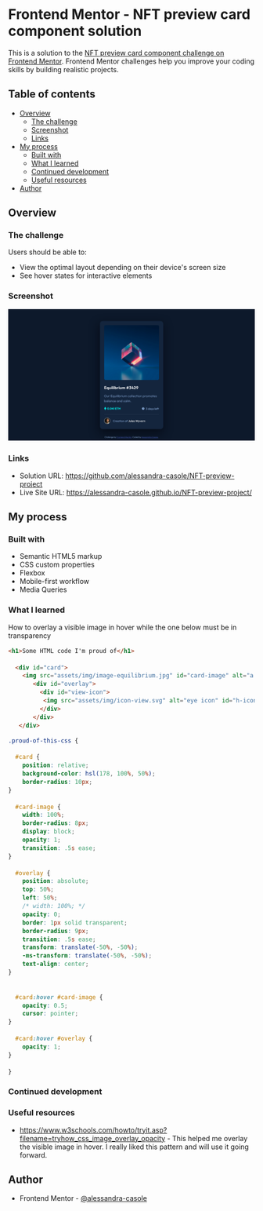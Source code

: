 # Frontend Mentor - NFT preview card component solution

This is a solution to the [NFT preview card component challenge on Frontend Mentor](https://www.frontendmentor.io/challenges/nft-preview-card-component-SbdUL_w0U). Frontend Mentor challenges help you improve your coding skills by building realistic projects. 

## Table of contents

- [Overview](#overview)
  - [The challenge](#the-challenge)
  - [Screenshot](#screenshot)
  - [Links](#links)
- [My process](#my-process)
  - [Built with](#built-with)
  - [What I learned](#what-i-learned)
  - [Continued development](#continued-development)
  - [Useful resources](#useful-resources)
- [Author](#author)


## Overview

### The challenge

Users should be able to:

- View the optimal layout depending on their device's screen size
- See hover states for interactive elements

### Screenshot

![](./screenshot.png)


### Links

- Solution URL: https://github.com/alessandra-casole/NFT-preview-project
- Live Site URL: https://alessandra-casole.github.io/NFT-preview-project/

## My process

### Built with

- Semantic HTML5 markup
- CSS custom properties
- Flexbox
- Mobile-first workflow
- Media Queries


### What I learned

How to overlay a visible image in hover while the one below must be in transparency

```html
<h1>Some HTML code I'm proud of</h1>

  <div id="card">
    <img src="assets/img/image-equilibrium.jpg" id="card-image" alt="a illuminated cube" />
       <div id="overlay">
         <div id="view-icon">
          <img src="assets/img/icon-view.svg" alt="eye icon" id="h-icon-image"/>
         </div>
       </div>
   </div>
```
```css
.proud-of-this-css {

  #card {
    position: relative;
    background-color: hsl(178, 100%, 50%);
    border-radius: 10px;
}

  #card-image {
    width: 100%;
    border-radius: 8px;
    display: block;
    opacity: 1;
    transition: .5s ease;
}

  #overlay {
    position: absolute;
    top: 50%;
    left: 50%;
    /* width: 100%; */
    opacity: 0;
    border: 1px solid transparent;
    border-radius: 9px;
    transition: .5s ease;
    transform: translate(-50%, -50%);
    -ms-transform: translate(-50%, -50%);
    text-align: center;
}


  #card:hover #card-image {
    opacity: 0.5;
    cursor: pointer;
}

  #card:hover #overlay {
    opacity: 1;
}

}

```

### Continued development


### Useful resources

- https://www.w3schools.com/howto/tryit.asp?filename=tryhow_css_image_overlay_opacity - This helped me overlay the visible image in hover. I really liked this pattern and will use it going forward.


## Author

- Frontend Mentor - [@alessandra-casole](https://www.frontendmentor.io/profile/alessandra-casole)

